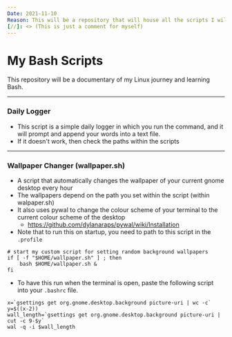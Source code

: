 ```yaml
---
Date: 2021-11-10
Reason: This will be a repository that will house all the scripts I will be working on.
[//]: <> (This is just a comment for myself)
---
```


# My Bash Scripts

This repository will be a documentary of my Linux journey and learning Bash.

---

### Daily Logger

-   This script is a simple daily logger in which you run the command, and it will prompt and append your words into a text file.
-   If it doesn't work, then check the paths within the scripts

---

### Wallpaper Changer (wallpaper.sh)

-   A script that automatically changes the wallpaper of your current gnome desktop every hour
-   The wallpapers depend on the path you set within the script (within walpaper.sh)
-   It also uses pywal to change the colour scheme of your terminal to the current colour scheme of the desktop
    - https://github.com/dylanaraps/pywal/wiki/Installation
-   Note that to run this on startup, you need to path to this script in the `.profile`
```
# start my custom script for setting random background wallpapers
if [ -f "$HOME/wallpaper.sh" ] ; then
    bash $HOME/wallpaper.sh &
fi
```
-   To have this run when the terminal is open, paste the following script into your `.bashrc` file.
```
x=`gsettings get org.gnome.desktop.background picture-uri | wc -c`
y=$((x-2))
wall_length=`gsettings get org.gnome.desktop.background picture-uri | cut -c 9-$y`
wal -q -i $wall_length
```
